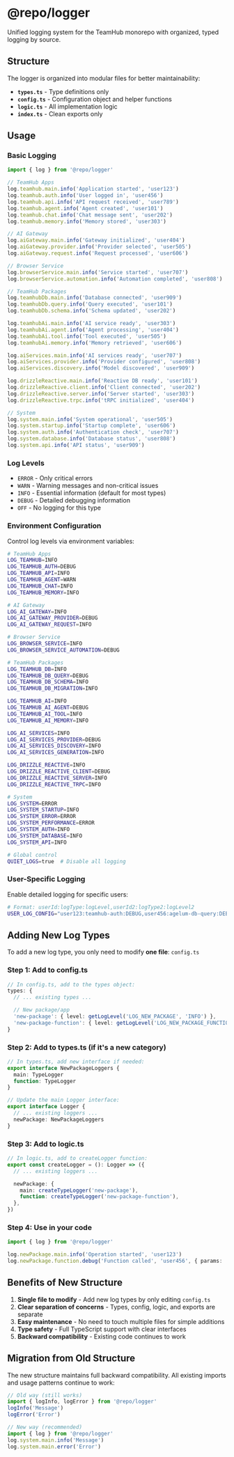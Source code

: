 # @repo/logger

Unified logging system for the TeamHub monorepo with organized, typed logging by source.

## Structure

The logger is organized into modular files for better maintainability:

- **`types.ts`** - Type definitions only
- **`config.ts`** - Configuration object and helper functions
- **`logic.ts`** - All implementation logic
- **`index.ts`** - Clean exports only

## Usage

### Basic Logging

```typescript
import { log } from '@repo/logger'

// TeamHub Apps
log.teamhub.main.info('Application started', 'user123')
log.teamhub.auth.info('User logged in', 'user456')
log.teamhub.api.info('API request received', 'user789')
log.teamhub.agent.info('Agent created', 'user101')
log.teamhub.chat.info('Chat message sent', 'user202')
log.teamhub.memory.info('Memory stored', 'user303')

// AI Gateway
log.aiGateway.main.info('Gateway initialized', 'user404')
log.aiGateway.provider.info('Provider selected', 'user505')
log.aiGateway.request.info('Request processed', 'user606')

// Browser Service
log.browserService.main.info('Service started', 'user707')
log.browserService.automation.info('Automation completed', 'user808')

// TeamHub Packages
log.teamhubDb.main.info('Database connected', 'user909')
log.teamhubDb.query.info('Query executed', 'user101')
log.teamhubDb.schema.info('Schema updated', 'user202')

log.teamhubAi.main.info('AI service ready', 'user303')
log.teamhubAi.agent.info('Agent processing', 'user404')
log.teamhubAi.tool.info('Tool executed', 'user505')
log.teamhubAi.memory.info('Memory retrieved', 'user606')

log.aiServices.main.info('AI services ready', 'user707')
log.aiServices.provider.info('Provider configured', 'user808')
log.aiServices.discovery.info('Model discovered', 'user909')

log.drizzleReactive.main.info('Reactive DB ready', 'user101')
log.drizzleReactive.client.info('Client connected', 'user202')
log.drizzleReactive.server.info('Server started', 'user303')
log.drizzleReactive.trpc.info('tRPC initialized', 'user404')

// System
log.system.main.info('System operational', 'user505')
log.system.startup.info('Startup complete', 'user606')
log.system.auth.info('Authentication check', 'user707')
log.system.database.info('Database status', 'user808')
log.system.api.info('API status', 'user909')
```

### Log Levels

- `ERROR` - Only critical errors
- `WARN` - Warning messages and non-critical issues
- `INFO` - Essential information (default for most types)
- `DEBUG` - Detailed debugging information
- `OFF` - No logging for this type

### Environment Configuration

Control log levels via environment variables:

```bash
# TeamHub Apps
LOG_TEAMHUB=INFO
LOG_TEAMHUB_AUTH=DEBUG
LOG_TEAMHUB_API=INFO
LOG_TEAMHUB_AGENT=WARN
LOG_TEAMHUB_CHAT=INFO
LOG_TEAMHUB_MEMORY=INFO

# AI Gateway
LOG_AI_GATEWAY=INFO
LOG_AI_GATEWAY_PROVIDER=DEBUG
LOG_AI_GATEWAY_REQUEST=INFO

# Browser Service
LOG_BROWSER_SERVICE=INFO
LOG_BROWSER_SERVICE_AUTOMATION=DEBUG

# TeamHub Packages
LOG_TEAMHUB_DB=INFO
LOG_TEAMHUB_DB_QUERY=DEBUG
LOG_TEAMHUB_DB_SCHEMA=INFO
LOG_TEAMHUB_DB_MIGRATION=INFO

LOG_TEAMHUB_AI=INFO
LOG_TEAMHUB_AI_AGENT=DEBUG
LOG_TEAMHUB_AI_TOOL=INFO
LOG_TEAMHUB_AI_MEMORY=INFO

LOG_AI_SERVICES=INFO
LOG_AI_SERVICES_PROVIDER=DEBUG
LOG_AI_SERVICES_DISCOVERY=INFO
LOG_AI_SERVICES_GENERATION=INFO

LOG_DRIZZLE_REACTIVE=INFO
LOG_DRIZZLE_REACTIVE_CLIENT=DEBUG
LOG_DRIZZLE_REACTIVE_SERVER=INFO
LOG_DRIZZLE_REACTIVE_TRPC=INFO

# System
LOG_SYSTEM=ERROR
LOG_SYSTEM_STARTUP=INFO
LOG_SYSTEM_ERROR=ERROR
LOG_SYSTEM_PERFORMANCE=ERROR
LOG_SYSTEM_AUTH=INFO
LOG_SYSTEM_DATABASE=INFO
LOG_SYSTEM_API=INFO

# Global control
QUIET_LOGS=true  # Disable all logging
```

### User-Specific Logging

Enable detailed logging for specific users:

```bash
# Format: userId:logType:logLevel,userId2:logType2:logLevel2
USER_LOG_CONFIG="user123:teamhub-auth:DEBUG,user456:agelum-db-query:DEBUG"
```

## Adding New Log Types

To add a new log type, you only need to modify **one file**: `config.ts`

### Step 1: Add to config.ts

```typescript
// In config.ts, add to the types object:
types: {
  // ... existing types ...

  // New package/app
  'new-package': { level: getLogLevel('LOG_NEW_PACKAGE', 'INFO') },
  'new-package-function': { level: getLogLevel('LOG_NEW_PACKAGE_FUNCTION', 'INFO') },
}
```

### Step 2: Add to types.ts (if it's a new category)

```typescript
// In types.ts, add new interface if needed:
export interface NewPackageLoggers {
  main: TypeLogger
  function: TypeLogger
}

// Update the main Logger interface:
export interface Logger {
  // ... existing loggers ...
  newPackage: NewPackageLoggers
}
```

### Step 3: Add to logic.ts

```typescript
// In logic.ts, add to createLogger function:
export const createLogger = (): Logger => ({
  // ... existing loggers ...

  newPackage: {
    main: createTypeLogger('new-package'),
    function: createTypeLogger('new-package-function'),
  },
})
```

### Step 4: Use in your code

```typescript
import { log } from '@repo/logger'

log.newPackage.main.info('Operation started', 'user123')
log.newPackage.function.debug('Function called', 'user456', { params: 'data' })
```

## Benefits of New Structure

1. **Single file to modify** - Add new log types by only editing `config.ts`
2. **Clear separation of concerns** - Types, config, logic, and exports are separate
3. **Easy maintenance** - No need to touch multiple files for simple additions
4. **Type safety** - Full TypeScript support with clear interfaces
5. **Backward compatibility** - Existing code continues to work

## Migration from Old Structure

The new structure maintains full backward compatibility. All existing imports and usage patterns continue to work:

```typescript
// Old way (still works)
import { logInfo, logError } from '@repo/logger'
logInfo('Message')
logError('Error')

// New way (recommended)
import { log } from '@repo/logger'
log.system.main.info('Message')
log.system.main.error('Error')
```

